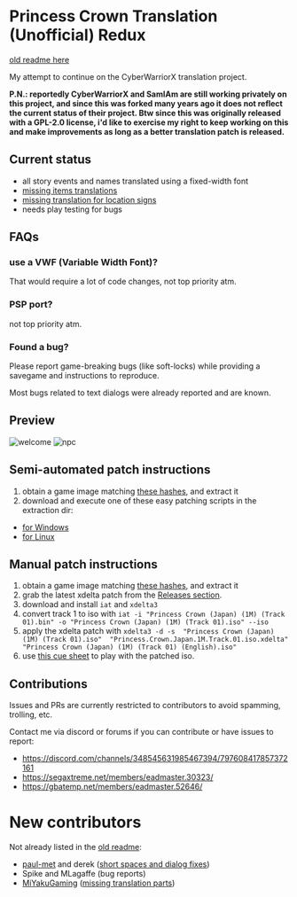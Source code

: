 
# Princess Crown Translation (Unofficial) Redux

[old readme here](readme.txt.old)

My attempt to continue on the CyberWarriorX translation project.

**P.N.: reportedly CyberWarriorX and SamIAm are still working privately on this project, and since this was forked many years ago it does not reflect the current status of their project.
Btw since this was originally released with a GPL-2.0 license, i'd like to exercise my right to keep working on this and make improvements as long as a better translation patch is released.**


## Current status

 - all story events and names translated using a fixed-width font
 - [missing items translations](https://github.com/eadmaster/pcrown/issues/2)
 - [missing translation for location signs](https://github.com/eadmaster/pcrown/issues/5)
 - needs play testing for bugs


## FAQs

### use a VWF (Variable Width Font)?

That would require a lot of code changes, not top priority atm.

### PSP port?

not top priority atm.

### Found a bug?

Please report game-breaking bugs (like soft-locks) while providing a savegame and instructions to reproduce.

Most bugs related to text dialogs were already reported and are known.


## Preview

![welcome](https://github.com/user-attachments/assets/c86585d6-106a-409b-951b-5bbd072533f6)  ![npc](https://github.com/user-attachments/assets/65079e18-e319-48a9-9838-e569729a7951)


## Semi-automated patch instructions

1. obtain a game image matching [these hashes](http://redump.org/disc/4901/), and extract it
2. download and execute one of these easy patching scripts in the extraction dir:
 
  - [for Windows](https://github.com/eadmaster/pcrown/blob/master/src/buildcd/_patch_eng.bat)
  - [for Linux](https://github.com/eadmaster/pcrown/blob/master/src/buildcd/_patch_eng.sh)


## Manual patch instructions

1. obtain a game image matching [these hashes](http://redump.org/disc/4901/), and extract it
2. grab the latest xdelta patch from the [Releases section](https://github.com/eadmaster/pcrown/releases).
3. download and install `iat` and `xdelta3`
4. convert track 1 to iso with
`iat -i "Princess Crown (Japan) (1M) (Track 01).bin" -o "Princess Crown (Japan) (1M) (Track 01).iso" --iso`
5. apply the xdelta patch with
`xdelta3 -d -s  "Princess Crown (Japan) (1M) (Track 01).iso"  "Princess.Crown.Japan.1M.Track.01.iso.xdelta"  "Princess Crown (Japan) (1M) (Track 01) (English).iso"`
6. use [this cue sheet](https://github.com/eadmaster/pcrown/blob/master/src/buildcd/Princess%20Crown%20(Japan)%20(1M)%20(English).cue) to play with the patched iso.


## Contributions
 
Issues and PRs are currently restricted to contributors to avoid spamming, trolling, etc.

Contact me via discord or forums if you can contribute or have issues to report:

 - https://discord.com/channels/348545631985467394/797608417857372161
 - https://segaxtreme.net/members/eadmaster.30323/
 - https://gbatemp.net/members/eadmaster.52646/


# New contributors

Not already listed in the [old readme](readme.txt.old):

 - [paul-met](https://github.com/paul-met) and derek ([short spaces and dialog fixes](https://github.com/eadmaster/pcrown/issues/1))
 - Spike and MLagaffe (bug reports)
 - [MiYakuGaming](https://github.com/MiYakuGaming/) ([missing translation parts](https://github.com/eadmaster/pcrown/issues/4))

